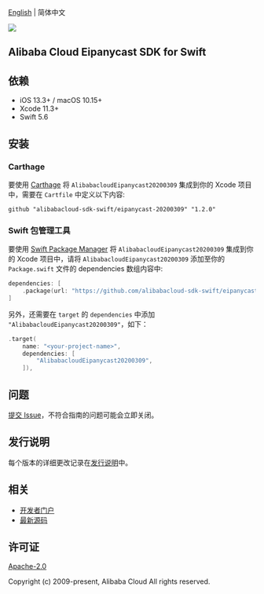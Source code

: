 [English](README.md) | 简体中文

![](https://aliyunsdk-pages.alicdn.com/icons/AlibabaCloud.svg)

## Alibaba Cloud Eipanycast SDK for Swift

## 依赖

- iOS 13.3+ / macOS 10.15+
- Xcode 11.3+
- Swift 5.6

## 安装

### Carthage

要使用 [Carthage](https://github.com/Carthage/Carthage) 将 `AlibabacloudEipanycast20200309` 集成到你的 Xcode 项目中，需要在 `Cartfile` 中定义以下内容:

```ogdl
github "alibabacloud-sdk-swift/eipanycast-20200309" "1.2.0"
```

### Swift 包管理工具

要使用 [Swift Package Manager](https://swift.org/package-manager/) 将 `AlibabacloudEipanycast20200309` 集成到你的 Xcode 项目中，请将 `AlibabacloudEipanycast20200309` 添加至你的 `Package.swift` 文件的 dependencies 数组内容中:

```swift
dependencies: [
    .package(url: "https://github.com/alibabacloud-sdk-swift/eipanycast-20200309.git", from: "1.2.0")
]
```

另外，还需要在 `target` 的 `dependencies` 中添加 `"AlibabacloudEipanycast20200309"`，如下：

```swift
.target(
    name: "<your-project-name>",
    dependencies: [
        "AlibabacloudEipanycast20200309",
    ]),
```

## 问题

[提交 Issue](https://github.com/alibabacloud-sdk-swift/eipanycast-20200309/issues/new)，不符合指南的问题可能会立即关闭。

## 发行说明

每个版本的详细更改记录在[发行说明](./ChangeLog.txt)中。

## 相关

* [开发者门户](https://next.api.aliyun.com/home)
* [最新源码](https://github.com/alibabacloud-sdk-swift/eipanycast-20200309)

## 许可证

[Apache-2.0](http://www.apache.org/licenses/LICENSE-2.0)

Copyright (c) 2009-present, Alibaba Cloud All rights reserved.
